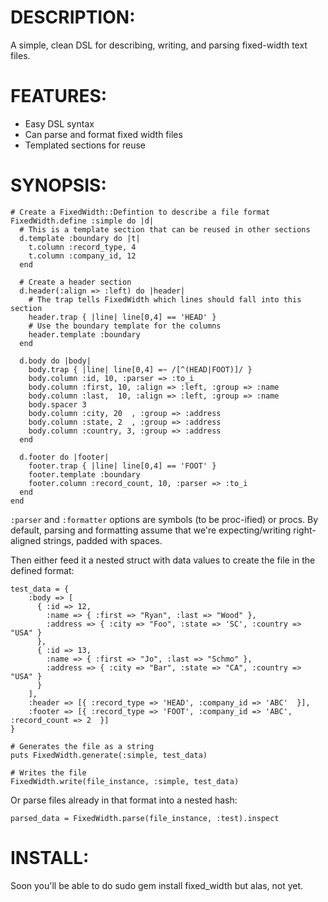 DESCRIPTION:
============

A simple, clean DSL for describing, writing, and parsing fixed-width text files.

FEATURES:
=========

* Easy DSL syntax
* Can parse and format fixed width files
* Templated sections for reuse

SYNOPSIS:
=========

    # Create a FixedWidth::Defintion to describe a file format
    FixedWidth.define :simple do |d|
      # This is a template section that can be reused in other sections
      d.template :boundary do |t|
        t.column :record_type, 4
        t.column :company_id, 12
      end
    
      # Create a header section
      d.header(:align => :left) do |header|
        # The trap tells FixedWidth which lines should fall into this section
        header.trap { |line| line[0,4] == 'HEAD' }
        # Use the boundary template for the columns
        header.template :boundary
      end
    
      d.body do |body|
        body.trap { |line| line[0,4] =~ /[^(HEAD|FOOT)]/ }
        body.column :id, 10, :parser => :to_i
        body.column :first, 10, :align => :left, :group => :name
        body.column :last,  10, :align => :left, :group => :name
        body.spacer 3
        body.column :city, 20  , :group => :address
        body.column :state, 2  , :group => :address
        body.column :country, 3, :group => :address
      end
    
      d.footer do |footer|
        footer.trap { |line| line[0,4] == 'FOOT' }
        footer.template :boundary
        footer.column :record_count, 10, :parser => :to_i
      end
    end

`:parser` and `:formatter` options are symbols (to be proc-ified) or procs. By default, parsing and formatting assume that we're expecting/writing right-aligned strings, padded with spaces.

Then either feed it a nested struct with data values to create the file in the defined format:

    test_data = {
        :body => [
          { :id => 12,
            :name => { :first => "Ryan", :last => "Wood" },
            :address => { :city => "Foo", :state => 'SC', :country => "USA" }
          },
          { :id => 13,
            :name => { :first => "Jo", :last => "Schmo" },
            :address => { :city => "Bar", :state => "CA", :country => "USA" }
          }
        ],
        :header => [{ :record_type => 'HEAD', :company_id => 'ABC'  }],
        :footer => [{ :record_type => 'FOOT', :company_id => 'ABC', :record_count => 2  }]
    }

    # Generates the file as a string
    puts FixedWidth.generate(:simple, test_data)

    # Writes the file
    FixedWidth.write(file_instance, :simple, test_data)

Or parse files already in that format into a nested hash:

    parsed_data = FixedWidth.parse(file_instance, :test).inspect

INSTALL:
========

Soon you'll be able to do
    sudo gem install fixed_width
but alas, not yet.